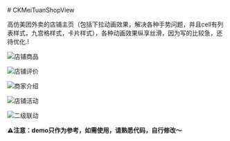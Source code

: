 \# CKMeiTuanShopView

高仿美团外卖的店铺主页（包括下拉动画效果，解决各种手势问题，并且cell有列表样式，九宫格样式，卡片样式），各种动画效果纵享丝滑，因为写的比较急，还待优化.!



![店铺商品](/image/1.png)

![店铺评价](/image/2.png)

![商家介绍](/image/3.png)

![店铺活动](/image/4.png)

![二级联动](/image/5.png)

**⚠️注意：demo只作为参考，如需使用，请熟悉代码，自行修改～**

